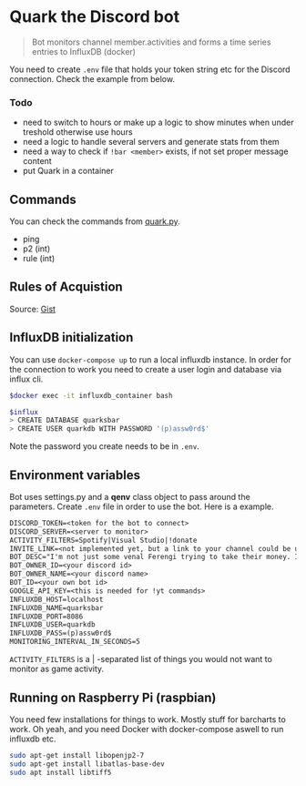 # Quark the Discord bot

> Bot monitors channel member.activities and forms a time series entries to InfluxDB (docker)

You need to create `.env` file that holds your token string etc for the Discord connection. Check the example from below.

### Todo

- need to switch to hours or make up a logic to show minutes when under treshold otherwise use hours
- need a logic to handle several servers and generate stats from them
- need a way to check if `!bar <member>` exists, if not set proper message content
- put Quark in a container

## Commands

You can check the commands from [quark.py](quark.py).

- ping
- p2 (int)
- rule (int)

## Rules of Acquistion

Source: [Gist](https://gist.githubusercontent.com/darkyen/120c46739985ebf3b39b/raw/5ef59ed209f580bf0a7885945e816445aea178e3/gistfile1.txt)

## InfluxDB initialization

You can use `docker-compose up` to run a local influxdb instance.
In order for the connection to work you need to create a user login and database via influx cli.

```bash
$docker exec -it influxdb_container bash

$influx
> CREATE DATABASE quarksbar
> CREATE USER quarkdb WITH PASSWORD '(p)assw0rd$'
```

Note the password you create needs to be in `.env`.

## Environment variables

Bot uses settings.py and a **qenv** class object to pass around the parameters. Create `.env` file in order to use the bot. Here is a example.

```txt
DISCORD_TOKEN=<token for the bot to connect>
DISCORD_SERVER=<server to monitor>
ACTIVITY_FILTERS=Spotify|Visual Studio|!donate
INVITE_LINK=<not implemented yet, but a link to your channel could be used>
BOT_DESC="I'm not just some venal Ferengi trying to take their money. I'm Quark, slayer of Klingons!"
BOT_OWNER_ID=<your discord id>
BOT_OWNER_NAME=<your discord name>
BOT_ID=<your own bot id>
GOOGLE_API_KEY=<this is needed for !yt commands>
INFLUXDB_HOST=localhost
INFLUXDB_NAME=quarksbar
INFLUXDB_PORT=8086
INFLUXDB_USER=quarkdb
INFLUXDB_PASS=(p)assw0rd$
MONITORING_INTERVAL_IN_SECONDS=5
```

`ACTIVITY_FILTERS` is a | -separated list of things you would not want to monitor as game activity.

## Running on Raspberry Pi (raspbian)

You need few installations for things to work. Mostly stuff for barcharts to work. Oh yeah, and you need Docker with docker-compose aswell to run influxdb etc.

```bash
sudo apt-get install libopenjp2-7
sudo apt-get install libatlas-base-dev
sudo apt install libtiff5
```

